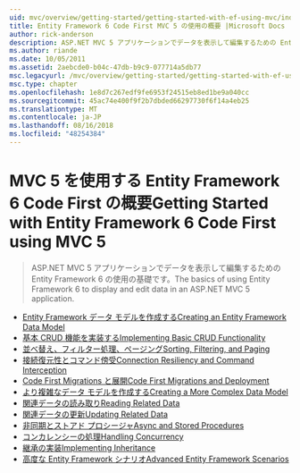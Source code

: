 ```yaml
---
uid: mvc/overview/getting-started/getting-started-with-ef-using-mvc/index
title: Entity Framework 6 Code First MVC 5 の使用の概要 |Microsoft Docs
author: rick-anderson
description: ASP.NET MVC 5 アプリケーションでデータを表示して編集するための Entity Framework 6 の使用の基礎です。
ms.author: riande
ms.date: 10/05/2011
ms.assetid: 2aebcde0-b04c-47db-b9c9-077714a5db77
msc.legacyurl: /mvc/overview/getting-started/getting-started-with-ef-using-mvc
msc.type: chapter
ms.openlocfilehash: 1e8d7c267edf9fe6953f24515eb8ed1be9a040cc
ms.sourcegitcommit: 45ac74e400f9f2b7dbded66297730f6f14a4eb25
ms.translationtype: MT
ms.contentlocale: ja-JP
ms.lasthandoff: 08/16/2018
ms.locfileid: "48254384"
---
```

<a name="getting-started-with-entity-framework-6-code-first-using-mvc-5"></a><span data-ttu-id="475ee-103">MVC 5 を使用する Entity Framework 6 Code First の概要</span><span class="sxs-lookup"><span data-stu-id="475ee-103">Getting Started with Entity Framework 6 Code First using MVC 5</span></span>
====================
> <span data-ttu-id="475ee-104">ASP.NET MVC 5 アプリケーションでデータを表示して編集するための Entity Framework 6 の使用の基礎です。</span><span class="sxs-lookup"><span data-stu-id="475ee-104">The basics of using Entity Framework 6 to display and edit data in an ASP.NET MVC 5 application.</span></span>


- [<span data-ttu-id="475ee-105">Entity Framework データ モデルを作成する</span><span class="sxs-lookup"><span data-stu-id="475ee-105">Creating an Entity Framework Data Model</span></span>](creating-an-entity-framework-data-model-for-an-asp-net-mvc-application.md)
- [<span data-ttu-id="475ee-106">基本 CRUD 機能を実装する</span><span class="sxs-lookup"><span data-stu-id="475ee-106">Implementing Basic CRUD Functionality</span></span>](implementing-basic-crud-functionality-with-the-entity-framework-in-asp-net-mvc-application.md)
- [<span data-ttu-id="475ee-107">並べ替え、フィルター処理、ページング</span><span class="sxs-lookup"><span data-stu-id="475ee-107">Sorting, Filtering, and Paging</span></span>](sorting-filtering-and-paging-with-the-entity-framework-in-an-asp-net-mvc-application.md)
- [<span data-ttu-id="475ee-108">接続復元性とコマンド傍受</span><span class="sxs-lookup"><span data-stu-id="475ee-108">Connection Resiliency and Command Interception</span></span>](connection-resiliency-and-command-interception-with-the-entity-framework-in-an-asp-net-mvc-application.md)
- [<span data-ttu-id="475ee-109">Code First Migrations と展開</span><span class="sxs-lookup"><span data-stu-id="475ee-109">Code First Migrations and Deployment</span></span>](migrations-and-deployment-with-the-entity-framework-in-an-asp-net-mvc-application.md)
- [<span data-ttu-id="475ee-110">より複雑なデータ モデルを作成する</span><span class="sxs-lookup"><span data-stu-id="475ee-110">Creating a More Complex Data Model</span></span>](creating-a-more-complex-data-model-for-an-asp-net-mvc-application.md)
- [<span data-ttu-id="475ee-111">関連データの読み取り</span><span class="sxs-lookup"><span data-stu-id="475ee-111">Reading Related Data</span></span>](reading-related-data-with-the-entity-framework-in-an-asp-net-mvc-application.md)
- [<span data-ttu-id="475ee-112">関連データの更新</span><span class="sxs-lookup"><span data-stu-id="475ee-112">Updating Related Data</span></span>](updating-related-data-with-the-entity-framework-in-an-asp-net-mvc-application.md)
- [<span data-ttu-id="475ee-113">非同期とストアド プロシージャ</span><span class="sxs-lookup"><span data-stu-id="475ee-113">Async and Stored Procedures</span></span>](async-and-stored-procedures-with-the-entity-framework-in-an-asp-net-mvc-application.md)
- [<span data-ttu-id="475ee-114">コンカレンシーの処理</span><span class="sxs-lookup"><span data-stu-id="475ee-114">Handling Concurrency</span></span>](handling-concurrency-with-the-entity-framework-in-an-asp-net-mvc-application.md)
- [<span data-ttu-id="475ee-115">継承の実装</span><span class="sxs-lookup"><span data-stu-id="475ee-115">Implementing Inheritance</span></span>](implementing-inheritance-with-the-entity-framework-in-an-asp-net-mvc-application.md)
- [<span data-ttu-id="475ee-116">高度な Entity Framework シナリオ</span><span class="sxs-lookup"><span data-stu-id="475ee-116">Advanced Entity Framework Scenarios</span></span>](advanced-entity-framework-scenarios-for-an-mvc-web-application.md)

